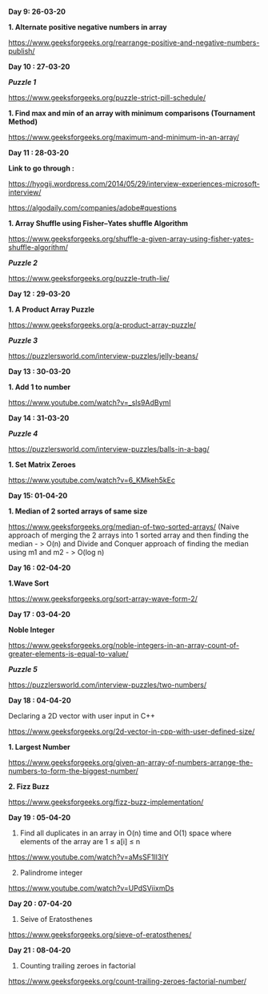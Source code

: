 **Day 9: 26-03-20**

**__1. Alternate positive negative numbers in array__**

https://www.geeksforgeeks.org/rearrange-positive-and-negative-numbers-publish/

**Day 10 : 27-03-20**

***Puzzle 1***

https://www.geeksforgeeks.org/puzzle-strict-pill-schedule/

**__1. Find max and min of an array with minimum comparisons (Tournament Method)__**

https://www.geeksforgeeks.org/maximum-and-minimum-in-an-array/

**Day 11 : 28-03-20**

**Link to go through :**

https://hyogij.wordpress.com/2014/05/29/interview-experiences-microsoft-interview/

https://algodaily.com/companies/adobe#questions

**__1. Array Shuffle using Fisher–Yates shuffle Algorithm__**

https://www.geeksforgeeks.org/shuffle-a-given-array-using-fisher-yates-shuffle-algorithm/

***Puzzle 2***

https://www.geeksforgeeks.org/puzzle-truth-lie/

**Day 12 : 29-03-20**

**__1. A Product Array Puzzle__**

https://www.geeksforgeeks.org/a-product-array-puzzle/

***Puzzle 3***

https://puzzlersworld.com/interview-puzzles/jelly-beans/


**Day 13 : 30-03-20**

**__1. Add 1 to number__**

https://www.youtube.com/watch?v=_sls9AdBymI


**Day 14 : 31-03-20**

***Puzzle 4***

https://puzzlersworld.com/interview-puzzles/balls-in-a-bag/

**__1. Set Matrix Zeroes__**

https://www.youtube.com/watch?v=6_KMkeh5kEc


**Day 15: 01-04-20**

**__1. Median of 2 sorted arrays of same size__**

https://www.geeksforgeeks.org/median-of-two-sorted-arrays/
(Naive approach of merging the 2 arrays into 1 sorted array and then finding the median - > O(n)
and Divide and Conquer approach of finding the median using m1 and m2 - > O(log n)

**Day 16 : 02-04-20**

**__1.Wave Sort__**

https://www.geeksforgeeks.org/sort-array-wave-form-2/

**Day 17 : 03-04-20**

**__Noble Integer__**

https://www.geeksforgeeks.org/noble-integers-in-an-array-count-of-greater-elements-is-equal-to-value/

***Puzzle 5***

https://puzzlersworld.com/interview-puzzles/two-numbers/

**Day 18 : 04-04-20**

Declaring a 2D vector with user input in C++

https://www.geeksforgeeks.org/2d-vector-in-cpp-with-user-defined-size/

**__1. Largest Number__**

https://www.geeksforgeeks.org/given-an-array-of-numbers-arrange-the-numbers-to-form-the-biggest-number/

**__2. Fizz Buzz__**

https://www.geeksforgeeks.org/fizz-buzz-implementation/

**Day 19 : 05-04-20**

1. Find all duplicates in an array in O(n) time and O(1) space where elements of the array are 1 ≤ a[i] ≤ n

https://www.youtube.com/watch?v=aMsSF1Il3IY

2. Palindrome integer

https://www.youtube.com/watch?v=UPdSViixmDs

**Day 20 : 07-04-20**

1. Seive of Eratosthenes

https://www.geeksforgeeks.org/sieve-of-eratosthenes/

**Day 21 : 08-04-20**

1. Counting trailing zeroes in factorial

https://www.geeksforgeeks.org/count-trailing-zeroes-factorial-number/






